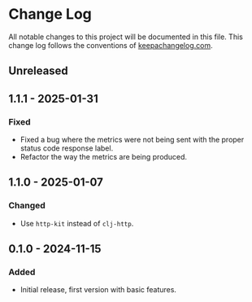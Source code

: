 # Change Log

All notable changes to this project will be documented in this file. This change log follows the conventions
of [keepachangelog.com](http://keepachangelog.com/).

## Unreleased

## 1.1.1 - 2025-01-31

### Fixed

- Fixed a bug where the metrics were not being sent with the proper status code response label.
- Refactor the way the metrics are being produced.

## 1.1.0 - 2025-01-07

### Changed

- Use `http-kit` instead of `clj-http`.

## 0.1.0 - 2024-11-15

### Added

- Initial release, first version with basic features.

